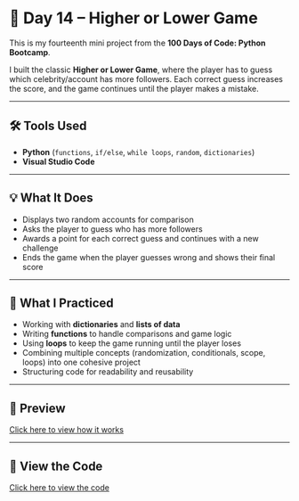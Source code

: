 # 🎯 Day 14 – Higher or Lower Game  

This is my fourteenth mini project from the **100 Days of Code: Python Bootcamp**.  

I built the classic **Higher or Lower Game**, where the player has to guess which celebrity/account has more followers. Each correct guess increases the score, and the game continues until the player makes a mistake.  

---

## 🛠 Tools Used  
- **Python** (`functions`, `if/else`, `while loops`, `random`, `dictionaries`)  
- **Visual Studio Code**  

---

## 💡 What It Does  
- Displays two random accounts for comparison  
- Asks the player to guess who has more followers  
- Awards a point for each correct guess and continues with a new challenge  
- Ends the game when the player guesses wrong and shows their final score  

---

## 🧠 What I Practiced  
- Working with **dictionaries** and **lists of data**  
- Writing **functions** to handle comparisons and game logic  
- Using **loops** to keep the game running until the player loses  
- Combining multiple concepts (randomization, conditionals, scope, loops) into one cohesive project  
- Structuring code for readability and reusability  

---

## 👀 Preview  
[Click here to view how it works](https://github.com/dimma-analytics/100-Days-Of-Code/blob/main/Day14-HigherOrLowerGame/Day14-HigherOrLowerGame.py%20-%20Visual%20Studio%20Code%202025-09-30.mp4)  

---

## 📁 View the Code  
[Click here to view the code](./Day14-HigherOrLowerGame.py)  

